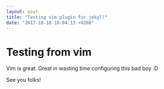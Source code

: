 ```yaml
---
layout: post
title: "Testing vim plugin for jekyll"
date: "2017-10-18 10:04:13 +0200"
---
```


# Testing from vim

Vim is great. Great in wasting time configuring this bad boy :D

See you folks!

